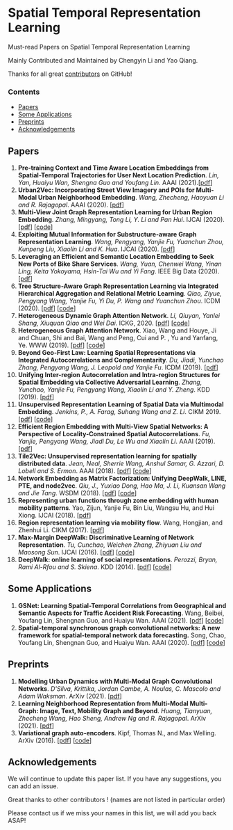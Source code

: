 # Spatial Temporal Representation Learning
Must-read Papers on Spatial Temporal Representation Learning

Mainly Contributed and Maintained by Chengyin Li and Yao Qiang.

Thanks for all great [contributors](#acknowledgements) on GitHub!

### Contents

* [Papers](#papers)
* [Some Applications](#some-applications)
* [Preprints](#preprints)
* [Acknowledgements](#acknowledgements)


## Papers

1. **Pre-training Context and Time Aware Location Embeddings from Spatial-Temporal Trajectories for User Next Location Prediction**. *Lin, Yan, Huaiyu Wan, Shengna Guo and Youfang Lin*. AAAI (2021).[[pdf](http://faculty.bjtu.edu.cn/media/rte/file/2021/2/1/1612145733.pdf)]
2. **Urban2Vec: Incorporating Street View Imagery and POIs for Multi-Modal Urban Neighborhood Embedding**. *Wang, Zhecheng, Haoyuan Li and R. Rajagopal*. AAAI (2020). [[pdf](https://arxiv.org/pdf/2001.11101.pdf)]
3.  **Multi-View Joint Graph Representation Learning for Urban Region Embedding**. *Zhang, Mingyang, Tong Li, Y. Li and Pan Hui*. IJCAI (2020). [[pdf](https://www.ijcai.org/proceedings/2020/0611.pdf)] [[code](https://github.com/mingyangzhang/mv-region-embedding.git)]
4. **Exploiting Mutual Information for Substructure-aware Graph Representation Learning**. *Wang, Pengyang, Yanjie Fu, Yuanchun Zhou, Kunpeng Liu, Xiaolin Li and K. Hua*. IJCAI (2020). [[pdf](https://www.ijcai.org/proceedings/2020/0472.pdf)]
5. **Leveraging an Efficient and Semantic Location Embedding to Seek New Ports of Bike Share Services**. *Wang, Yuan, Chenwei Wang, Yinan Ling, Keita Yokoyama, Hsin-Tai Wu and Yi Fang*. IEEE Big Data (2020). [[pdf](https://arxiv.org/pdf/2011.03158.pdf)]
6. **Tree Structure-Aware Graph Representation Learning via Integrated Hierarchical Aggregation and Relational Metric Learning**. *Qiao, Ziyue, Pengyang Wang, Yanjie Fu, Yi Du, P. Wang and Yuanchun Zhou*. ICDM (2020). [[pdf](http://arxiv.org/pdf/2008.10003)] [[code](https://github.com/joe817/T-GNN)]
7. **Heterogeneous Dynamic Graph Attention Network**. *Li, Qiuyan, Yanlei Shang, Xiuquan Qiao and Wei Dai*. ICKG, 2020. [[pdf](https://ieeexplore.ieee.org/document/9194495)] [[code](https://github.com/thekingofkings/embedding)]
8. **Heterogeneous Graph Attention Network**. Xiao, Wang and Houye, Ji and Chuan, Shi and  Bai, Wang and Peng, Cui and P. , Yu and Yanfang, Ye. WWW (2019). [[pdf](https://dl.acm.org/doi/pdf/10.1145/3308558.3313562?casa_token=gneeHsnsIDYAAAAA:qzmNI-7WD4Ohl0Gz1kE-bLlK4QFaeGgvZbe1waxtdtgwgsS_tZF8EUYVHyVXd_8TSQBGKAVeoPkD)] [[code](https://github.com/Jhy1993/HAN)]
9. **Beyond Geo-First Law: Learning Spatial Representations via Integrated Autocorrelations and Complementarity**. *Du, Jiadi, Yunchao Zhang, Pengyang Wang, J. Leopold and Yanjie Fu*. ICDM (2019). [[pdf](https://ieeexplore.ieee.org/document/8970913)]
10. **Unifying Inter-region Autocorrelation and Intra-region Structures for Spatial Embedding via Collective Adversarial Learning**. *Zhang, Yunchao, Yanjie Fu, Pengyang Wang, Xiaolin Li and Y. Zheng*. KDD (2019). [[pdf](http://urban-computing.com/pdf/yunchao.pdf)] 
11. **Unsupervised Representation Learning of Spatial Data via Multimodal Embedding**. *Jenkins, P., A. Farag, Suhang Wang and Z. Li*. CIKM 2019. [[pdf](https://dl.acm.org/doi/pdf/10.1145/3357384.3358001)] [[code](https://github.com/porterjenkins/region-encoder)]
12. **Efficient Region Embedding with Multi-View Spatial Networks: A Perspective of Locality-Constrained Spatial Autocorrelations**. *Fu, Yanjie, Pengyang Wang, Jiadi Du, Le Wu and Xiaolin Li*.  AAAI (2019). [[pdf](https://aaai.org/ojs/index.php/AAAI/article/download/3879/3757)]
13. **Tile2Vec: Unsupervised representation learning for spatially distributed data**. *Jean, Neal, Sherrie Wang, Anshul Samar, G. Azzari, D. Lobell and S. Ermon*. AAAI (2018). [[pdf](https://arxiv.org/pdf/1805.02855.pdf)] [[code](https://github.com/ermongroup/tile2vec)]
14. **Network Embedding as Matrix Factorization: Unifying DeepWalk, LINE, PTE, and node2vec**. *Qiu, J., Yuxiao Dong, Hao Ma, J. Li, Kuansan Wang and Jie Tang*. WSDM (2018). [[pdf](https://arxiv.org/pdf/1710.02971.pdf)] [[code](https://github.com/xptree/NetMF)]
15. **Representing urban functions through zone embedding with human mobility patterns**. Yao, Zijun, Yanjie Fu, Bin Liu, Wangsu Hu, and Hui Xiong. IJCAI (2018). [[pdf](https://par.nsf.gov/servlets/purl/10074124)]
16. **Region representation learning via mobility flow**. Wang, Hongjian, and Zhenhui Li. CIKM (2017). [[pdf](https://dl.acm.org/doi/pdf/10.1145/3132847.3133006)]
17. **Max-Margin DeepWalk: Discriminative Learning of Network Representation**. *Tu, Cunchao, Weichen Zhang, Zhiyuan Liu and Maosong Sun*. IJCAI (2016). [[pdf](https://www.ijcai.org/Proceedings/16/Papers/547.pdf)] [[code](https://github.com/thunlp/MMDW)]
18. **DeepWalk: online learning of social representations**. *Perozzi, Bryan, Rami Al-Rfou and S. Skiena*.  KDD (2014). [[pdf](https://arxiv.org/pdf/1403.6652.pdf)] [[code](https://github.com/stefanosantaris/DeepWalk)]

## Some Applications
1. **GSNet: Learning Spatial-Temporal Correlations from Geographical and Semantic Aspects for Traffic Accident Risk Forecasting**. Wang, Beibei, Youfang Lin, Shengnan Guo, and Huaiyu Wan. AAAI (2021). [[pdf](https://ojs.aaai.org/index.php/AAAI/article/view/16566/16373)] [[code](https://github.com/Echohhhhhh/GSNet)]
2. **Spatial-temporal synchronous graph convolutional networks: A new framework for spatial-temporal network data forecasting.** Song, Chao, Youfang Lin, Shengnan Guo, and Huaiyu Wan. AAAI (2020). [[pdf](https://ojs.aaai.org/index.php/AAAI/article/view/5438/5294)] [[code](https://github.com/Davidham3/STSGCN)]

## Preprints
1. **Modelling Urban Dynamics with Multi-Modal Graph Convolutional Networks**. *D'Silva, Krittika, Jordan Cambe, A. Noulas, C. Mascolo and Adam Waksman*. ArXiv (2021). [[pdf](https://arxiv.org/pdf/2104.14633.pdf)]
2. **Learning Neighborhood Representation from Multi-Modal Multi-Graph: Image, Text, Mobility Graph and Beyond**. *Huang, Tianyuan, Zhecheng Wang, Hao Sheng, Andrew Ng and R. Rajagopal*. ArXiv (2021). [[pdf](https://arxiv.org/pdf/2105.02489.pdf)]
3. **Variational graph auto-encoders**. Kipf, Thomas N., and Max Welling. ArXiv (2016). [[pdf](https://arxiv.org/pdf/1611.07308.pdf%5D)] [[code](https://github.com/tkipf/gae)]

## Acknowledgements
We will continue to update this paper list. If you have any suggestions, you can add an issue. 

Great thanks to other contributors ! (names are not listed in particular order)

Please contact us if we miss your names in this list, we will add you back ASAP!
